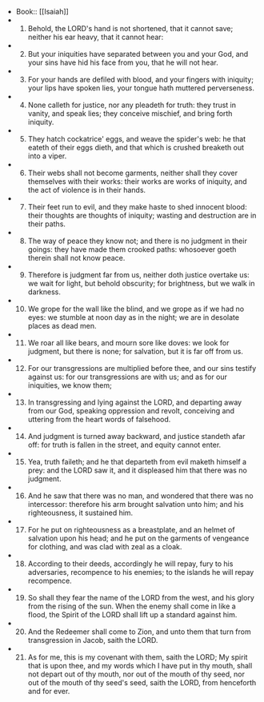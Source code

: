 - Book:: [[Isaiah]]
- 1. Behold, the LORD's hand is not shortened, that it cannot save; neither his ear heavy, that it cannot hear:
- 2. But your iniquities have separated between you and your God, and your sins have hid his face from you, that he will not hear.
- 3. For your hands are defiled with blood, and your fingers with iniquity; your lips have spoken lies, your tongue hath muttered perverseness.
- 4. None calleth for justice, nor any pleadeth for truth: they trust in vanity, and speak lies; they conceive mischief, and bring forth iniquity.
- 5. They hatch cockatrice' eggs, and weave the spider's web: he that eateth of their eggs dieth, and that which is crushed breaketh out into a viper.
- 6. Their webs shall not become garments, neither shall they cover themselves with their works: their works are works of iniquity, and the act of violence is in their hands.
- 7. Their feet run to evil, and they make haste to shed innocent blood: their thoughts are thoughts of iniquity; wasting and destruction are in their paths.
- 8. The way of peace they know not; and there is no judgment in their goings: they have made them crooked paths: whosoever goeth therein shall not know peace.
- 9. Therefore is judgment far from us, neither doth justice overtake us: we wait for light, but behold obscurity; for brightness, but we walk in darkness.
- 10. We grope for the wall like the blind, and we grope as if we had no eyes: we stumble at noon day as in the night; we are in desolate places as dead men.
- 11. We roar all like bears, and mourn sore like doves: we look for judgment, but there is none; for salvation, but it is far off from us.
- 12. For our transgressions are multiplied before thee, and our sins testify against us: for our transgressions are with us; and as for our iniquities, we know them;
- 13. In transgressing and lying against the LORD, and departing away from our God, speaking oppression and revolt, conceiving and uttering from the heart words of falsehood.
- 14. And judgment is turned away backward, and justice standeth afar off: for truth is fallen in the street, and equity cannot enter.
- 15. Yea, truth faileth; and he that departeth from evil maketh himself a prey: and the LORD saw it, and it displeased him that there was no judgment.
- 16. And he saw that there was no man, and wondered that there was no intercessor: therefore his arm brought salvation unto him; and his righteousness, it sustained him.
- 17. For he put on righteousness as a breastplate, and an helmet of salvation upon his head; and he put on the garments of vengeance for clothing, and was clad with zeal as a cloak.
- 18. According to their deeds, accordingly he will repay, fury to his adversaries, recompence to his enemies; to the islands he will repay recompence.
- 19. So shall they fear the name of the LORD from the west, and his glory from the rising of the sun. When the enemy shall come in like a flood, the Spirit of the LORD shall lift up a standard against him.
- 20. And the Redeemer shall come to Zion, and unto them that turn from transgression in Jacob, saith the LORD.
- 21. As for me, this is my covenant with them, saith the LORD; My spirit that is upon thee, and my words which I have put in thy mouth, shall not depart out of thy mouth, nor out of the mouth of thy seed, nor out of the mouth of thy seed's seed, saith the LORD, from henceforth and for ever.

